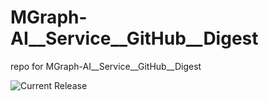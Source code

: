 # MGraph-AI__Service__GitHub__Digest
repo for MGraph-AI__Service__GitHub__Digest

![Current Release](https://img.shields.io/badge/release-v1.0.3-blue)